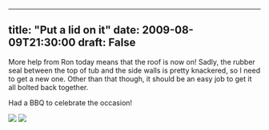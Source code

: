 
---
title: "Put a lid on it"
date: 2009-08-09T21:30:00
draft: False
---

More help from Ron today means that the roof is now on!  Sadly, the rubber seal between the top of tub and the side walls is pretty knackered, so I need to get a new one.  Other than that though, it should be an easy job to get it all bolted back together.

Had a BBQ to celebrate the occasion!

<a href="http://danandtheduke.co.uk/uploaded_images/IMG_0883-746085.JPG"><img src="http://danandtheduke.co.uk/uploaded_images/IMG_0883-746078.JPG"/></a>
<a href="http://danandtheduke.co.uk/uploaded_images/IMG_0881-746053.JPG"><img src="http://danandtheduke.co.uk/uploaded_images/IMG_0881-746018.JPG"/></a>